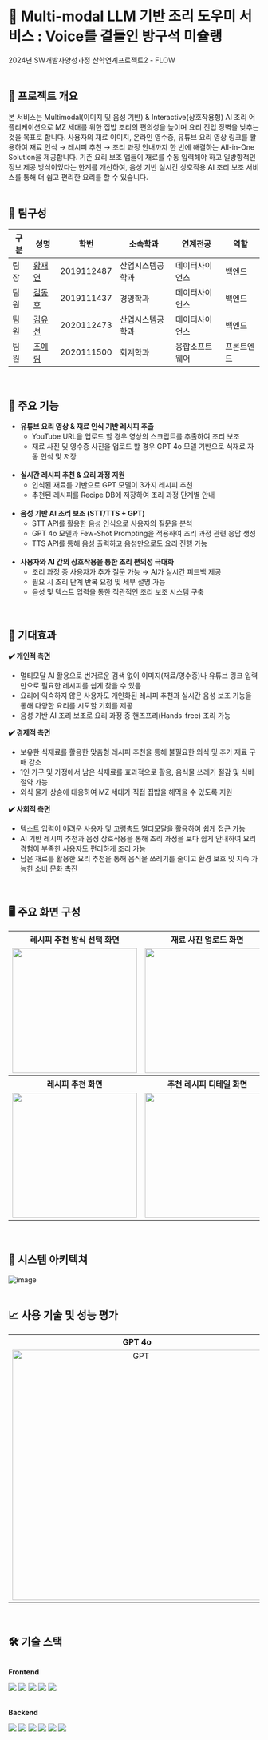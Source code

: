 # 🍴 Multi-modal LLM 기반 조리 도우미 서비스 : Voice를 곁들인 방구석 미슐랭
2024년 SW개발자양성과정 산학연계프로젝트2 - FLOW  
<br>

## 📌 프로젝트 개요
본 서비스는 Multimodal(이미지 및 음성 기반) & Interactive(상호작용형) AI 조리 어플리케이션으로 MZ 세대를 위한 집밥 조리의 편의성을 높이며 요리 진입 장벽을 낮추는 것을 목표로 합니다.
사용자의 재료 이미지, 온라인 영수증, 유튜브 요리 영상 링크를 활용하여 재료 인식 → 레시피 추천 → 조리 과정 안내까지 한 번에 해결하는 All-in-One Solution을 제공합니다.
기존 요리 보조 앱들이 재료를 수동 입력해야 하고 일방향적인 정보 제공 방식이었다는 한계를 개선하여, 음성 기반 실시간 상호작용 AI 조리 보조 서비스를 통해 더 쉽고 편리한 요리를 할 수 있습니다.    
<br>

## 👥 팀구성
구분 | 성명 | 학번 | 소속학과 | 연계전공 | 역할
------|-------|-------|-------|-------|-------
팀장 | [황재연](https://github.com/khwwang) | 2019112487 | 산업시스템공학과 | 데이터사이언스 | 백엔드      
팀원 | [김동호](https://github.com/DecisionwitHdata) | 2019111437 | 경영학과 | 데이터사이언스 | 백엔드      
팀원 | [김유선](https://github.com/kimyusun) | 2020112473 | 산업시스템공학과 | 데이터사이언스 | 백엔드
팀원 | [조예림](https://github.com/YeRimmm-Cho) | 2020111500 | 회계학과 | 융합소프트웨어 | 프론트엔드    
<br>

## 🌟 주요 기능
- <b>유튜브 요리 영상 & 재료 인식 기반 레시피 추출</b>
  - YouTube URL을 업로드 할 경우 영상의 스크립트를 추출하여 조리 보조
  - 재료 사진 및 영수증 사진을 업로드 할 경우 GPT 4o 모델 기반으로 식재료 자동 인식 및 저장<br><br>
- <b>실시간 레시피 추천 & 요리 과정 지원</b>
  - 인식된 재료를 기반으로 GPT 모델이 3가지 레시피 추천
  - 추천된 레시피를 Recipe DB에 저장하여 조리 과정 단계별 안내<br><br>
- <b>음성 기반 AI 조리 보조 (STT/TTS + GPT)</b>
  - STT API를 활용한 음성 인식으로 사용자의 질문을 분석
  - GPT 4o 모델과 Few-Shot Prompting을 적용하여 조리 과정 관련 응답 생성
  - TTS API를 통해 음성 출력하고 음성만으로도 요리 진행 가능<br><br>
- <b>사용자와 AI 간의 상호작용을 통한 조리 편의성 극대화</b>
  - 조리 과정 중 사용자가 추가 질문 가능 → AI가 실시간 피드백 제공
  - 필요 시 조리 단계 반복 요청 및 세부 설명 가능
  - 음성 및 텍스트 입력을 통한 직관적인 조리 보조 시스템 구축
<br>

## 🚀 기대효과   
**✔️ 개인적 측면**    

- 멀티모달 AI 활용으로 번거로운 검색 없이 이미지(재료/영수증)나 유튜브 링크 입력만으로 필요한 레시피를 쉽게 찾을 수 있음
- 요리에 익숙하지 않은 사용자도 개인화된 레시피 추천과 실시간 음성 보조 기능을 통해 다양한 요리를 시도할 기회를 제공
- 음성 기반 AI 조리 보조로 요리 과정 중 핸즈프리(Hands-free) 조리 가능<br>
  
**✔️ 경제적 측면**    

- 보유한 식재료를 활용한 맞춤형 레시피 추천을 통해 불필요한 외식 및 추가 재료 구매 감소
- 1인 가구 및 가정에서 남은 식재료를 효과적으로 활용, 음식물 쓰레기 절감 및 식비 절약 가능
- 외식 물가 상승에 대응하여 MZ 세대가 직접 집밥을 해먹을 수 있도록 지원<br>
  
**✔️ 사회적 측면**    

- 텍스트 입력이 어려운 사용자 및 고령층도 멀티모달을 활용하여 쉽게 접근 가능
- AI 기반 레시피 추천과 음성 상호작용을 통해 조리 과정을 보다 쉽게 안내하여 요리 경험이 부족한 사용자도 편리하게 조리 가능
- 남은 재료를 활용한 요리 추천을 통해 음식물 쓰레기를 줄이고 환경 보호 및 지속 가능한 소비 문화 촉진

<br>

 ## 🖥️ 주요 화면 구성

<table>
  <tr>
    <th>레시피 추천 방식 선택 화면</th>
    <th>재료 사진 업로드 화면</th>
    <th>재료 인식 화면</th>
  </tr>
  <tr>
    <td align="center"><img src="https://github.com/user-attachments/assets/cbfcc29a-9d11-4d27-98f9-4b1c38a76d00"  width="250"></td>
    <td align="center"><img src="https://github.com/user-attachments/assets/96527b8b-b994-4bf8-a6db-6c932a748004"  width="250"></td>
    <td align="center"><img src="https://github.com/user-attachments/assets/494b8f62-fe38-4a93-ae50-3606ca9bf887"  width="250"></td>
  </tr>
  <tr>
    <th>레시피 추천 화면</th>
    <th>추천 레시피 디테일 화면</th>
    <th>조리 어시스턴트 화면</th>
  </tr>
  <tr>
    <td align="center"><img src="https://github.com/user-attachments/assets/32697126-529f-4023-8ddd-814379a85ad7"  width="250"></td>
    <td align="center"><img src="https://github.com/user-attachments/assets/f22da4d4-5f8b-40aa-a126-b516f8870391"  width="250"></td>
    <td align="center"><img src="https://github.com/user-attachments/assets/28a8cd33-af18-4fce-9a9d-48529f8ff905"  width="250"></td>
  </tr>
</table>
<br>

## 📂 시스템 아키텍쳐
![image](https://github.com/user-attachments/assets/7d45033b-6256-4bd5-b5db-6ceac87a5a4c)    
<br>

## 📈 사용 기술 및 성능 평가
<table>
  <tr>
    <th>GPT 4o</th>
    <th>BERT Score</th>
    <th>Few-shot Prompting</th>
  </tr>
  <tr>
    <td align="center"><img src="https://github.com/user-attachments/assets/d4c33bb5-6549-4c73-a752-cb627a5bd9a3" alt="GPT" width="500"></td>
    <td align="center"><img src="https://github.com/user-attachments/assets/adb0c0eb-447a-41f5-a62e-06fcaba73487" alt="Bert" width="500"></td>
    <td align="center"><img src="https://github.com/user-attachments/assets/768a63d5-01bf-4682-8876-bcf064496403" alt="Few-shot Prompting" width="500"></td>
  </tr>
</table>    
<br>

## 🛠️ 기술 스택
<div style="display:flex; flex-direction:column; align-items:flex-start;">
    <!-- Frontend -->
    <p><strong>Frontend</strong></p>
    <div>
      <img src="https://img.shields.io/badge/androidstudio-3DDC84?style=for-the-badge&logo=androidstudio&logoColor=black">
      <img src="https://img.shields.io/badge/kotlin-7F52FF?style=for-the-badge&logo=kotlin&logoColor=white">
      <img src="https://img.shields.io/badge/gradle-02303A?style=for-the-badge&logo=gradle&logoColor=black">
      <img src="https://img.shields.io/badge/socket.io-010101?style=for-the-badge&logo=socket.io&logoColor=white">
      <img src="https://img.shields.io/badge/figma-F24E1E?style=for-the-badge&logo=figma&logoColor=white">
    </div>
  <br>
    <!-- Backend -->
    <p><strong>Backend</strong></p>
    <div>
      <img src="https://img.shields.io/badge/python-3776AB?style=for-the-badge&logo=python&logoColor=white">
      <img src="https://img.shields.io/badge/Flask-000000?style=for-the-badge&logo=flask&logoColor=white">
      <img src="https://img.shields.io/badge/mysql-4479A1?style=for-the-badge&logo=mysql&logoColor=white">
      <img src="https://img.shields.io/badge/sqlite-003B57?style=for-the-badge&logo=sqlite&logoColor=white">
      <img src="https://img.shields.io/badge/openai-412991?style=for-the-badge&logo=openai&logoColor=white">
      <img src="https://img.shields.io/badge/amazons3-569A31?style=for-the-badge&logoColor=white">
    </div>
</div>

